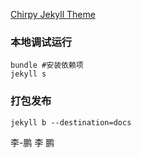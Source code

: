 [Chirpy Jekyll Theme](https://github.com/cotes2020/jekyll-theme-chirpy)

### 本地调试运行

```
bundle #安装依赖项
jekyll s
```

### 打包发布

```
jekyll b --destination=docs
```

李-鹏
李 鹏
